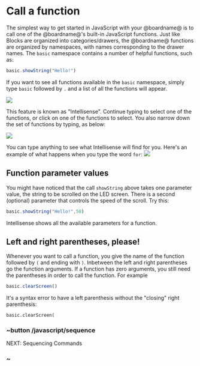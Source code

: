 # Call a function

The simplest way to get started in JavaScript with your @boardname@ is to
call one of the @boardname@'s built-in JavaScript functions. Just like Blocks
are organized into categories/drawers, the @boardname@ functions are organized by
namespaces, with names corresponding to the drawer names.  The `basic` namespace 
contains a number of helpful functions, such as:

```typescript
basic.showString("Hello!")
```

If you want to see all functions available in the `basic` namespace, simply type `basic`
followed by `.` and a list of all the functions will appear. 

![](/static/mb/js/basicFuns.png)

This feature is known as "Intellisense". Continue typing to select one of the functions, 
or click on one of the functions to select. You also narrow down the set of functions by typing, as below:

![](/static/mb/js/basicIntell.png)

You can type anything to see what Intellisense will find for you. Here's an example
of what happens when you type the word `for`:
![](/static/mb/js/forIntell.png)

## Function parameter values

You might have noticed that the call `showString` above takes one parameter value, 
the string to be scrolled on the LED screen. There is a second (optional)
parameter that controls the speed of the scroll. Try this:

```typescript
basic.showString("Hello!",50)
```

Intellisense shows all the available parameters for a function. 

## Left and right parentheses, please!

Whenever you want to call a function, you give the name of the function
followed by `(` and ending with `)`. Inbetween the left and right
parentheses go the function arguments.  If a function has zero arguments, you still
need the parentheses in order to call the function. For example

```typescript
basic.clearScreen()
```

It's a syntax error to have a left parenthesis without the "closing" right parenthesis:

```
basic.clearScreen(
```

### ~button /javascript/sequence
NEXT: Sequencing Commands
### ~

